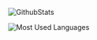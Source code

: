 <!-- - 👋 Hi, I’m @MrXCQ
- 👀 I’m interested in ...
- 🌱 I’m currently learning ...
- 💞️ I’m looking to collaborate on ...
- 📫 How to reach me ... -->

<!---
MrXCQ/MrXCQ is a ✨ special ✨ repository because its `README.md` (this file) appears on your GitHub profile.
You can click the Preview link to take a look at your changes.
--->

 ![GithubStats](https://github-readme-stats.vercel.app/api?username=MrXCQ&show_icons=true&theme=dark&count_private=true)
 
 ![Most Used Languages](https://github-readme-stats.vercel.app/api/top-langs/?username=MrXCQ&theme=dark&layout=compact)
